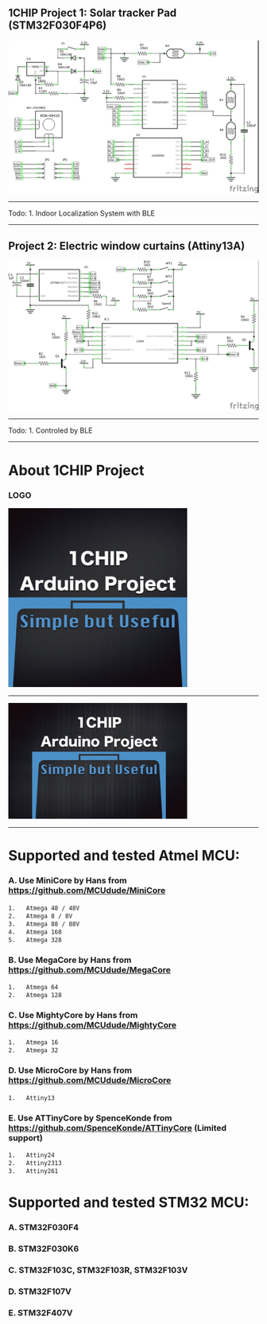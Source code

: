 
## 1CHIP Project 1: Solar tracker Pad  (STM32F030F4P6)

<img src="./images/STM32F030_Solar_Pad.jpg" width="720">  

----
Todo: 1. Indoor Localization System with BLE

----

## Project 2: Electric window curtains  (Attiny13A)

<img src="./images/Attiny13_Ele-curtains.jpg" width="720">  

----
Todo: 1. Controled by BLE

----

# About 1CHIP Project

### LOGO

<img src="./images/1CHIP-LOGO.jpg" width="360">  

---
<img src="./images/1chip-logo1.jpg" width="360">  

---
# Supported and tested Atmel MCU:

### A.  Use MiniCore by Hans from https://github.com/MCUdude/MiniCore

    1.   Atmega 48 / 48V
    2.   Atmega 8 / 8V
    3.   Atmega 88 / 88V
    4.   Atmega 168
    5.   Atmega 328
    
### B.  Use MegaCore by Hans from https://github.com/MCUdude/MegaCore

    1.   Atmega 64
    2.   Atmega 128
    
### C.  Use MightyCore by Hans from https://github.com/MCUdude/MightyCore

    1.   Atmega 16
    2.   Atmega 32
    
### D.  Use MicroCore by Hans from https://github.com/MCUdude/MicroCore

    1.   Attiny13

### E.  Use ATTinyCore by SpenceKonde from https://github.com/SpenceKonde/ATTinyCore    (Limited support)

    1.   Attiny24
    2.   Attiny2313
    3.   Attiny261

# Supported and tested STM32 MCU:

### A.  STM32F030F4  
    
### B.  STM32F030K6
    
### C.  STM32F103C, STM32F103R, STM32F103V
    
### D.  STM32F107V

### E.  STM32F407V
